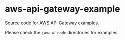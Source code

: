 # aws-api-gateway-example

Source code for AWS API Gateway examples.

Please check the `java` or `node` directories for examples.
